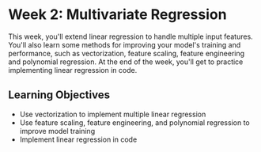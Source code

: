 
# Week 2: Multivariate Regression

This week, you'll extend linear regression to handle multiple input features. You'll also learn some methods for improving your model's training and performance, such as vectorization, feature scaling, feature engineering and polynomial regression. At the end of the week, you'll get to practice implementing linear regression in code.

## Learning Objectives

* Use vectorization to implement multiple linear regression
* Use feature scaling, feature engineering, and polynomial regression to improve model training
* Implement linear regression in code
















